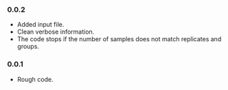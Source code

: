 ### 0.0.2
- Added input file.
- Clean verbose information.
- The code stops if the number of samples does not match replicates and groups.


### 0.0.1
- Rough code.
